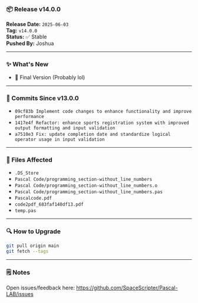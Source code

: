 ### 📦 Release v14.0.0

**Release Date:** `2025-06-03`  
**Tag:** `v14.0.0`  
**Status:** ✅ Stable  
**Pushed By:** Joshua

---

### ✨ What's New
- 🔧 Final Version (Probably lol)

---

### 🧾 Commits Since v13.0.0
- `09cf83b Implement code changes to enhance functionality and improve performance`
- `1417e4f Refactor: enhance sports registration system with improved output formatting and input validation`
- `a7510e3 Fix: update completion date and standardize logical operator usage in input validation`

---

### 📁 Files Affected
- `.DS_Store`
- `Pascal Code/programming_section-without_line_numbers`
- `Pascal Code/programming_section-without_line_numbers.o`
- `Pascal Code/programming_section-without_line_numbers.pas`
- `Pascalcode.pdf`
- `code2pdf_683faf140df13.pdf`
- `temp.pas`

---

### 🔍 How to Upgrade
```bash
git pull origin main
git fetch --tags
```

---

### 🗒️ Notes
Open issues/feedback here: <https://github.com/SpaceScripter/Pascal-LAB/issues>
